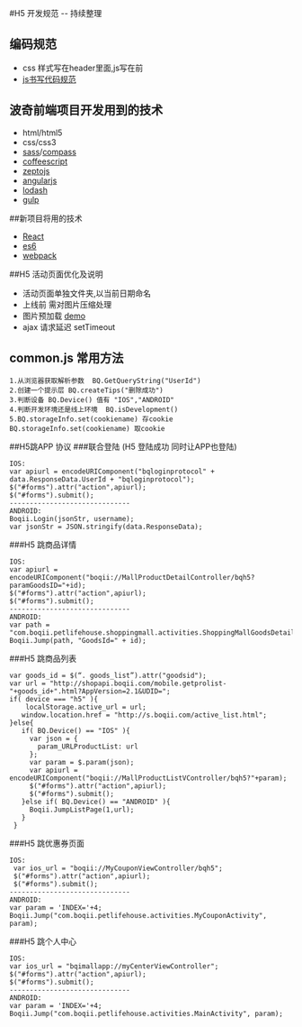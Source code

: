 #H5 开发规范 -- 持续整理
## 编码规范

+ css 样式写在header里面,js写在</body>前
+ [js书写代码规范](https://github.com/yangfeiloveG/javascript)

## 波奇前端项目开发用到的技术
+ html/html5 
+ css/css3 
+ [sass](http://sass.bootcss.com/)/[compass](http://compass-style.org/)
+ [coffeescript]()
+ [zeptojs](http://www.css88.com/doc/zeptojs/)
+ [angularjs](http://docs.angularjs.cn/api) 
+ [lodash](https://lodash.com/docs)
+ [gulp](http://www.gulpjs.com/)

##新项目将用的技术
+ [React](http://facebook.github.io/react)
+ [es6](https://github.com/yangfeiloveG/understandinges6)
+ [webpack](https://webpack.github.io/)

##H5 活动页面优化及说明
+ 活动页面单独文件夹,以当前日期命名
+ 上线前 需对图片压缩处理
+ 图片预加载 [demo](http://stest.boqii.com/activity/image_preload/index.html)
+ ajax 请求延迟 setTimeout

## common.js 常用方法
```
1.从浏览器获取解析参数  BQ.GetQueryString("UserId")
2.创建一个提示层 BQ.createTips("删除成功")
3.判断设备 BQ.Device() 值有 "IOS","ANDROID"
4.判断开发环境还是线上环境  BQ.isDevelopment()
5.BQ.storageInfo.set(cookiename) 存cookie 
BQ.storageInfo.set(cookiename) 取cookie
```

##H5跳APP 协议
###联合登陆 (H5 登陆成功 同时让APP也登陆)
```
IOS: 
var apiurl = encodeURIComponent("bqloginprotocol" + data.ResponseData.UserId + "bqloginprotocol");
$("#forms").attr("action",apiurl);$("#forms").submit();
------------------------------
ANDROID: 
Boqii.Login(jsonStr, username);
var jsonStr = JSON.stringify(data.ResponseData);
```
###H5 跳商品详情
```
IOS:
var apiurl = encodeURIComponent("boqii://MallProductDetailController/bqh5?paramGoodsID="+id);$("#forms").attr("action",apiurl);$("#forms").submit();
------------------------------
ANDROID: 
var path = "com.boqii.petlifehouse.shoppingmall.activities.ShoppingMallGoodsDetailActivity";Boqii.Jump(path, "GoodsId=" + id);```
###H5 跳商品列表
```
var goods_id = $(“. goods_list”).attr("goodsid");var url = "http://shopapi.boqii.com/mobile.getprolist-"+goods_id+".html?AppVersion=2.1&UDID=";if( device === "h5" ){
	localStorage.active_url = url;   window.location.href = "http://s.boqii.com/active_list.html";}else{   if( BQ.Device() == "IOS" ){     var json = {       param_URLProductList: url     };     var param = $.param(json);     var apiurl = encodeURIComponent("boqii://MallProductListVController/bqh5?"+param);     $("#forms").attr("action",apiurl);     $("#forms").submit();   }else if( BQ.Device() == "ANDROID" ){     Boqii.JumpListPage(1,url);   } }
```
###H5 跳优惠券页面
```
IOS:
 var ios_url = "boqii://MyCouponViewController/bqh5";
 $("#forms").attr("action",apiurl); $("#forms").submit();
------------------------------
ANDROID: 
var param = 'INDEX='+4;Boqii.Jump("com.boqii.petlifehouse.activities.MyCouponActivity", param);```
###H5 跳个人中心
```  
IOS:
var ios_url = "bqimallapp://myCenterViewController";$("#forms").attr("action",apiurl);$("#forms").submit();
------------------------------
ANDROID: 
var param = 'INDEX='+4;Boqii.Jump("com.boqii.petlifehouse.activities.MainActivity", param);```



